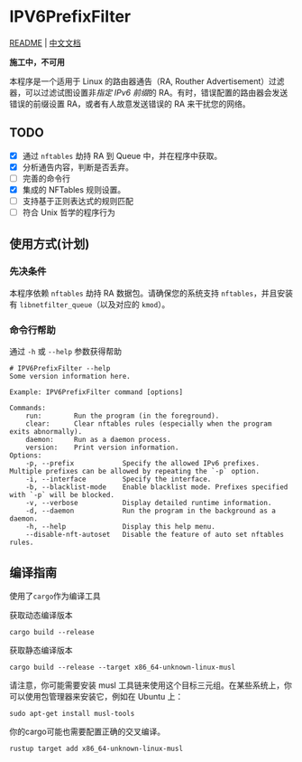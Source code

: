 # IPV6PrefixFilter
[README](README.md) | [中文文档](README_ZH.md)

**施工中，不可用**

本程序是一个适用于 Linux 的路由器通告（RA, Routher Advertisement）过滤器，可以过滤试图设置非*指定 IPv6 前缀*的 RA。有时，错误配置的路由器会发送错误的前缀设置 RA，或者有人故意发送错误的 RA 来干扰您的网络。

## TODO

- [x] 通过 `nftables` 劫持 RA 到 Queue 中，并在程序中获取。
- [x] 分析通告内容，判断是否丢弃。
- [ ] 完善的命令行
- [x] 集成的 NFTables 规则设置。
- [ ] 支持基于正则表达式的规则匹配
- [ ] 符合 Unix 哲学的程序行为

## 使用方式(计划)

### 先决条件

本程序依赖 `nftables` 劫持 RA 数据包。请确保您的系统支持 `nftables`，并且安装有 `libnetfilter_queue`（以及对应的 `kmod`）。

### 命令行帮助

通过 `-h` 或 `--help` 参数获得帮助

```
# IPV6PrefixFilter --help
Some version information here.

Example: IPV6PrefixFilter command [options]

Commands:
    run:        Run the program (in the foreground).
    clear:      Clear nftables rules (especially when the program exits abnormally).
    daemon:     Run as a daemon process.
    version:    Print version information.
Options:
    -p, --prefix            Specify the allowed IPv6 prefixes. Multiple prefixes can be allowed by repeating the `-p` option.
    -i, --interface         Specify the interface.
    -b, --blacklist-mode    Enable blacklist mode. Prefixes specified with `-p` will be blocked.
    -v, --verbose           Display detailed runtime information.
    -d, --daemon            Run the program in the background as a daemon.
    -h, --help              Display this help menu.
    --disable-nft-autoset   Disable the feature of auto set nftables rules.
```
## 编译指南

使用了`cargo`作为编译工具

获取动态编译版本

```shell
cargo build --release
```

获取静态编译版本

```shell
cargo build --release --target x86_64-unknown-linux-musl
```

请注意，你可能需要安装 musl 工具链来使用这个目标三元组。在某些系统上，你可以使用包管理器来安装它，例如在 Ubuntu 上：
```shell
sudo apt-get install musl-tools
```
你的cargo可能也需要配置正确的交叉编译。

```shell
rustup target add x86_64-unknown-linux-musl
```
